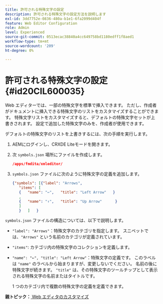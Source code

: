 ```yaml
---
title: 許可される特殊文字の設定
description: 許可される特殊文字の設定方法を説明します
exl-id: 3dd7752e-0836-480a-b1e1-6fa2099d404f
feature: Web Editor Configuration
role: Admin
level: Experienced
source-git-commit: 0513ecac38840a4cc649758bd1180edff1f8aed1
workflow-type: tm+mt
source-wordcount: '209'
ht-degree: 0%

---
```


# 許可される特殊文字の設定 {#id20CIL600035}

Web エディターでは、一部の特殊文字を標準で挿入できます。 ただし、作成者がドキュメントに挿入できる特殊文字のリストをカスタマイズすることができます。 特殊文字リストをカスタマイズすると、デフォルトの特殊文字セットが上書きされます。 設定で追加した特殊文字のみを、作成者が使用できます。

デフォルトの特殊文字のリストを上書きするには、次の手順を実行します。

1. AEMにログインし、CRXDE Liteモードを開きます。

1. 次 `symbols.json` 場所にファイルを作成します。

   ```json
   /apps/fmdita/xmleditor/
   ```

1. `symbols.json` ファイルに次のように特殊文字の定義を追加します。

   ```json
   {"symbols": [{"label": "Arrows",
      "items": [
      {   "name": "←",   "title": "Left Arrow"   } 
      ,   
      {   "name": "↑",   "title": "Up Arrow"      } 
      ]   
      }   ]   }
   ```


`symbols.json` ファイルの構造については、以下で説明します。

- `"label": "Arrows"`：特殊文字のカテゴリを指定します。 スニペットでは、`"Arrows"` という名前のカテゴリが定義されています。
- `"items"`: カテゴリ内の特殊文字のコレクションを定義します。
- `"name": "←", "title": "Left Arrow"`：特殊文字の定義です。 このラベルは `"name"` のラベルから始まりますが、変更しないでください。 名前の後に特殊文字が続きます。 `"title"` は、その特殊文字のツールチップとして表示される特殊文字の名前またはタイトルです。

  1 つのカテゴリ内で複数の特殊文字の定義を定義できます。


**親トピック：**&#x200B;[ Web エディタのカスタマイズ ](conf-web-editor.md)
